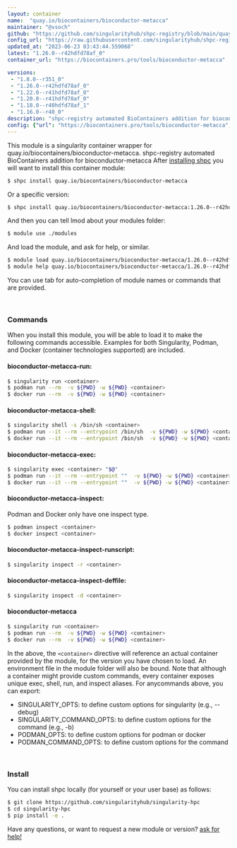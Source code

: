 ```yaml
---
layout: container
name:  "quay.io/biocontainers/bioconductor-metacca"
maintainer: "@vsoch"
github: "https://github.com/singularityhub/shpc-registry/blob/main/quay.io/biocontainers/bioconductor-metacca/container.yaml"
config_url: "https://raw.githubusercontent.com/singularityhub/shpc-registry/main/quay.io/biocontainers/bioconductor-metacca/container.yaml"
updated_at: "2023-06-23 03:43:44.559068"
latest: "1.26.0--r42hdfd78af_0"
container_url: "https://biocontainers.pro/tools/bioconductor-metacca"

versions:
 - "1.8.0--r351_0"
 - "1.26.0--r42hdfd78af_0"
 - "1.22.0--r41hdfd78af_0"
 - "1.20.0--r41hdfd78af_0"
 - "1.18.0--r40hdfd78af_1"
 - "1.16.0--r40_0"
description: "shpc-registry automated BioContainers addition for bioconductor-metacca"
config: {"url": "https://biocontainers.pro/tools/bioconductor-metacca", "maintainer": "@vsoch", "description": "shpc-registry automated BioContainers addition for bioconductor-metacca", "latest": {"1.26.0--r42hdfd78af_0": "sha256:cbe7e2a05c1f0bb663a9602630eb0aa5f7fd2a337daa56714cf8f4ae5a60f802"}, "tags": {"1.8.0--r351_0": "sha256:6273912a92ad87032f3bfd31f2c524db92abc8480e41fb81e992f46bf337f498", "1.26.0--r42hdfd78af_0": "sha256:cbe7e2a05c1f0bb663a9602630eb0aa5f7fd2a337daa56714cf8f4ae5a60f802", "1.22.0--r41hdfd78af_0": "sha256:88391b3865a6695963ddfd47f4175adf441f85bcb6381ca2c86d6af2e5da7175", "1.20.0--r41hdfd78af_0": "sha256:c956b1d216d44aa0443c5b463664791a5c1317dbc903c3b8d3415e314147db6e", "1.18.0--r40hdfd78af_1": "sha256:eff8e114ebb9e62063d8c37976d62fc0ae17f6f6565c2e2d6269af94135fea32", "1.16.0--r40_0": "sha256:51068492e0b2be4de6e4c4011b5af7033a1d50fe491910bc8588398c76a649f0"}, "docker": "quay.io/biocontainers/bioconductor-metacca"}
---
```


This module is a singularity container wrapper for quay.io/biocontainers/bioconductor-metacca.
shpc-registry automated BioContainers addition for bioconductor-metacca
After [installing shpc](#install) you will want to install this container module:


```bash
$ shpc install quay.io/biocontainers/bioconductor-metacca
```

Or a specific version:

```bash
$ shpc install quay.io/biocontainers/bioconductor-metacca:1.26.0--r42hdfd78af_0
```

And then you can tell lmod about your modules folder:

```bash
$ module use ./modules
```

And load the module, and ask for help, or similar.

```bash
$ module load quay.io/biocontainers/bioconductor-metacca/1.26.0--r42hdfd78af_0
$ module help quay.io/biocontainers/bioconductor-metacca/1.26.0--r42hdfd78af_0
```

You can use tab for auto-completion of module names or commands that are provided.

<br>

### Commands

When you install this module, you will be able to load it to make the following commands accessible.
Examples for both Singularity, Podman, and Docker (container technologies supported) are included.

#### bioconductor-metacca-run:

```bash
$ singularity run <container>
$ podman run --rm  -v ${PWD} -w ${PWD} <container>
$ docker run --rm  -v ${PWD} -w ${PWD} <container>
```

#### bioconductor-metacca-shell:

```bash
$ singularity shell -s /bin/sh <container>
$ podman run --it --rm --entrypoint /bin/sh  -v ${PWD} -w ${PWD} <container>
$ docker run --it --rm --entrypoint /bin/sh  -v ${PWD} -w ${PWD} <container>
```

#### bioconductor-metacca-exec:

```bash
$ singularity exec <container> "$@"
$ podman run --it --rm --entrypoint ""  -v ${PWD} -w ${PWD} <container> "$@"
$ docker run --it --rm --entrypoint ""  -v ${PWD} -w ${PWD} <container> "$@"
```

#### bioconductor-metacca-inspect:

Podman and Docker only have one inspect type.

```bash
$ podman inspect <container>
$ docker inspect <container>
```

#### bioconductor-metacca-inspect-runscript:

```bash
$ singularity inspect -r <container>
```

#### bioconductor-metacca-inspect-deffile:

```bash
$ singularity inspect -d <container>
```



#### bioconductor-metacca

```bash
$ singularity run <container>
$ podman run --rm  -v ${PWD} -w ${PWD} <container>
$ docker run --rm  -v ${PWD} -w ${PWD} <container>
```


In the above, the `<container>` directive will reference an actual container provided
by the module, for the version you have chosen to load. An environment file in the
module folder will also be bound. Note that although a container
might provide custom commands, every container exposes unique exec, shell, run, and
inspect aliases. For anycommands above, you can export:

 - SINGULARITY_OPTS: to define custom options for singularity (e.g., --debug)
 - SINGULARITY_COMMAND_OPTS: to define custom options for the command (e.g., -b)
 - PODMAN_OPTS: to define custom options for podman or docker
 - PODMAN_COMMAND_OPTS: to define custom options for the command

<br>

### Install

You can install shpc locally (for yourself or your user base) as follows:

```bash
$ git clone https://github.com/singularityhub/singularity-hpc
$ cd singularity-hpc
$ pip install -e .
```

Have any questions, or want to request a new module or version? [ask for help!](https://github.com/singularityhub/singularity-hpc/issues)